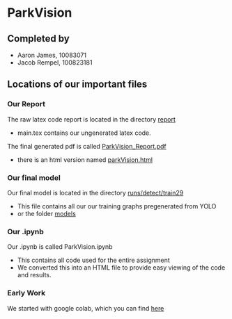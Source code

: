 # ParkVision

## Completed by
- Aaron James, 10083071
- Jacob Rempel, 100823181

## Locations of our important files

### Our Report

The raw latex code report is located in the directory [report](report)
- main.tex contains our ungenerated latex code.

The final generated pdf is called [ParkVision_Report.pdf](ParkVision_Report.pdf)
- there is an html version named [parkVision.html](parkVision.html)

### Our final model

Our final model is located in the directory [runs/detect/train29](/runs/detect/train29)
- This file contains all our our training graphs pregenerated from YOLO
- or the folder [models](models)

### Our .ipynb

Our .ipynb is called ParkVision.ipynb

- This contains all code used for the entire assignment
- We converted this into an HTML file to provide easy viewing of the code and results.

### Early Work
We started with google colab, which you can find [here](https://colab.research.google.com/drive/12MzgKBlgRP4_SgKttco6g9N_RjiDnQoM?usp=sharing)
